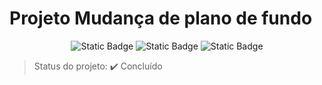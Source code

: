 # Projeto Mudança de plano de fundo
<p align="center">
 <img alt="Static Badge" src="https://img.shields.io/badge/Html-red">
 <img alt="Static Badge" src="https://img.shields.io/badge/Css-blue">
 <img alt="Static Badge" src="https://img.shields.io/badge/JavaScript-yellow">
</p>

> Status do projeto: :heavy_check_mark: Concluído
